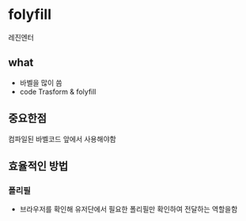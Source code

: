# folyfill
레진엔터
## what
- 바벨을 많이 씀
- code Trasform & folyfill
## 중요한점
컴파일된 바벨코드 앞에서 사용해야함
## 효율적인 방법
### 폴리필
- 브라우저를 확인해 유저단에서 필요한 폴리필만 확인하여 전달하는 역할을함
### 